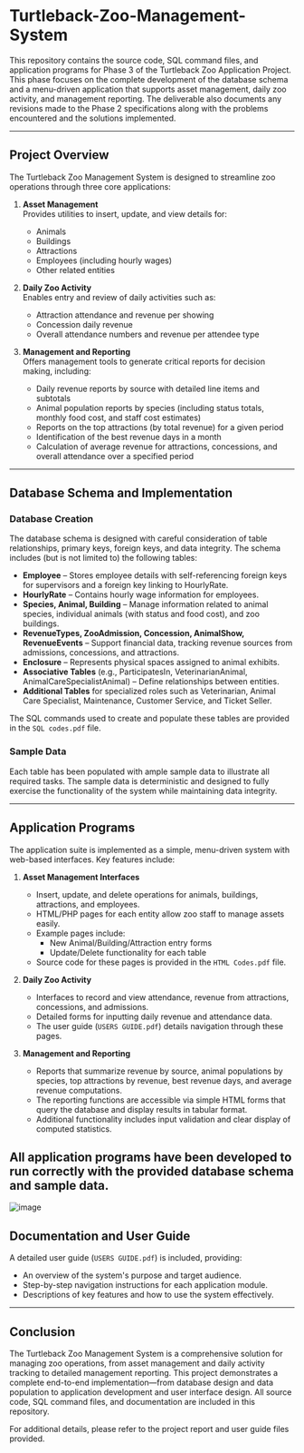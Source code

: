 # Turtleback-Zoo-Management-System


This repository contains the source code, SQL command files, and application programs for Phase 3 of the Turtleback Zoo Application Project. This phase focuses on the complete development of the database schema and a menu-driven application that supports asset management, daily zoo activity, and management reporting. The deliverable also documents any revisions made to the Phase 2 specifications along with the problems encountered and the solutions implemented.

---

## Project Overview

The Turtleback Zoo Management System is designed to streamline zoo operations through three core applications:

1. **Asset Management**  
   Provides utilities to insert, update, and view details for:
   - Animals
   - Buildings
   - Attractions
   - Employees (including hourly wages)
   - Other related entities

2. **Daily Zoo Activity**  
   Enables entry and review of daily activities such as:
   - Attraction attendance and revenue per showing
   - Concession daily revenue
   - Overall attendance numbers and revenue per attendee type

3. **Management and Reporting**  
   Offers management tools to generate critical reports for decision making, including:
   - Daily revenue reports by source with detailed line items and subtotals
   - Animal population reports by species (including status totals, monthly food cost, and staff cost estimates)
   - Reports on the top attractions (by total revenue) for a given period
   - Identification of the best revenue days in a month
   - Calculation of average revenue for attractions, concessions, and overall attendance over a specified period

---

## Database Schema and Implementation

### Database Creation
The database schema is designed with careful consideration of table relationships, primary keys, foreign keys, and data integrity. The schema includes (but is not limited to) the following tables:
- **Employee** – Stores employee details with self-referencing foreign keys for supervisors and a foreign key linking to HourlyRate.
- **HourlyRate** – Contains hourly wage information for employees.
- **Species, Animal, Building** – Manage information related to animal species, individual animals (with status and food cost), and zoo buildings.
- **RevenueTypes, ZooAdmission, Concession, AnimalShow, RevenueEvents** – Support financial data, tracking revenue sources from admissions, concessions, and attractions.
- **Enclosure** – Represents physical spaces assigned to animal exhibits.
- **Associative Tables** (e.g., ParticipatesIn, VeterinarianAnimal, AnimalCareSpecialistAnimal) – Define relationships between entities.
- **Additional Tables** for specialized roles such as Veterinarian, Animal Care Specialist, Maintenance, Customer Service, and Ticket Seller.

The SQL commands used to create and populate these tables are provided in the `SQL codes.pdf` file.

### Sample Data
Each table has been populated with ample sample data to illustrate all required tasks. The sample data is deterministic and designed to fully exercise the functionality of the system while maintaining data integrity.

---

## Application Programs

The application suite is implemented as a simple, menu-driven system with web-based interfaces. Key features include:

1. **Asset Management Interfaces**  
   - Insert, update, and delete operations for animals, buildings, attractions, and employees.
   - HTML/PHP pages for each entity allow zoo staff to manage assets easily.
   - Example pages include:
     - New Animal/Building/Attraction entry forms
     - Update/Delete functionality for each table
   - Source code for these pages is provided in the `HTML Codes.pdf` file.

2. **Daily Zoo Activity**  
   - Interfaces to record and view attendance, revenue from attractions, concessions, and admissions.
   - Detailed forms for inputting daily revenue and attendance data.
   - The user guide (`USERS GUIDE.pdf`) details navigation through these pages.

3. **Management and Reporting**  
   - Reports that summarize revenue by source, animal populations by species, top attractions by revenue, best revenue days, and average revenue computations.
   - The reporting functions are accessible via simple HTML forms that query the database and display results in tabular format.
   - Additional functionality includes input validation and clear display of computed statistics.

All application programs have been developed to run correctly with the provided database schema and sample data.
---
![image](https://github.com/user-attachments/assets/4729b396-2d13-4a7a-8d52-cbeb58b56805)

## Documentation and User Guide

A detailed user guide (`USERS GUIDE.pdf`) is included, providing:
- An overview of the system's purpose and target audience.
- Step-by-step navigation instructions for each application module.
- Descriptions of key features and how to use the system effectively.

---

## Conclusion

The Turtleback Zoo Management System is a comprehensive solution for managing zoo operations, from asset management and daily activity tracking to detailed management reporting. This project demonstrates a complete end-to-end implementation—from database design and data population to application development and user interface design. All source code, SQL command files, and documentation are included in this repository.

For additional details, please refer to the project report and user guide files provided.
